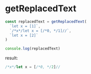 # getReplacedText

```ts
const replacedText = getReplacedText(
  `let x = [1]`,
  `/*x*/let x = [/*0, */1]//`,
  `let x = [2]`
)

console.log(replacedText)
```

result:

```ts
/*x*/let x = [/*0, */2]//
```
